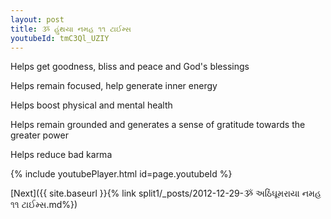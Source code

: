 ```yaml
---
layout: post
title: ૐ હુંથયા નમહ ૧૧ ટાઈમ્સ
youtubeId: tmC3Ql_UZIY
---
```

 
 
Helps get goodness, bliss and peace and God's blessings
 
Helps remain focused, help generate inner energy 
 
Helps boost physical and mental health 
 
Helps remain grounded and generates a sense of gratitude towards the greater power 
 
Helps reduce bad karma
 
 
 
 


{% include youtubePlayer.html id=page.youtubeId %}
 
[Next]({{ site.baseurl }}{% link  split1/_posts/2012-12-29-ૐ અઠિંઘૂમરાયા નમહ ૧૧ ટાઈમ્સ.md%})
 
